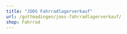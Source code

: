 ```yaml
---
title: "JOOS Fahrradlagerverkauf"
url: /gottmadingen/joos-fahrradlagerverkauf/
shop: Fahrrad
---
```

